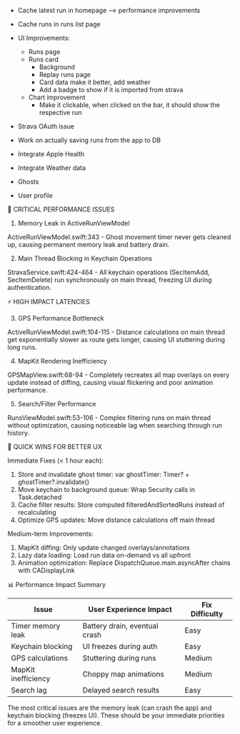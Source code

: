 * Cache latest run in homepage --> performance improvements
* Cache runs in runs list page 
* UI Improvements:
    * Runs page
    * Runs card
        * Background
        * Replay runs page
        * Card data make it better, add weather
        * Add a badge to show if it is imported from strava
    * Chart improvement
        * Make it clickable, when clicked on the bar, it should show the respective run
* Strava OAuth issue



* Work on actually saving runs from the app to DB
* Integrate Apple Health
* Integrate Weather data
* Ghosts
* User profile



🚨 CRITICAL PERFORMANCE ISSUES

1. Memory Leak in ActiveRunViewModel

ActiveRunViewModel.swift:343 - Ghost movement timer never gets cleaned up, causing permanent memory
leak and battery drain.

2. Main Thread Blocking in Keychain Operations

StravaService.swift:424-464 - All keychain operations (SecItemAdd, SecItemDelete) run synchronously
on main thread, freezing UI during authentication.

⚡ HIGH IMPACT LATENCIES

3. GPS Performance Bottleneck

ActiveRunViewModel.swift:104-115 - Distance calculations on main thread get exponentially slower as
route gets longer, causing UI stuttering during long runs.

4. MapKit Rendering Inefficiency

GPSMapView.swift:68-94 - Completely recreates all map overlays on every update instead of diffing,
causing visual flickering and poor animation performance.

5. Search/Filter Performance

RunsViewModel.swift:53-106 - Complex filtering runs on main thread without optimization, causing
noticeable lag when searching through run history.

🎯 QUICK WINS FOR BETTER UX

Immediate Fixes (< 1 hour each):

1. Store and invalidate ghost timer: var ghostTimer: Timer? + ghostTimer?.invalidate()
2. Move keychain to background queue: Wrap Security calls in Task.detached
3. Cache filter results: Store computed filteredAndSortedRuns instead of recalculating
4. Optimize GPS updates: Move distance calculations off main thread

Medium-term Improvements:

1. MapKit diffing: Only update changed overlays/annotations
2. Lazy data loading: Load run data on-demand vs all upfront
3. Animation optimization: Replace DispatchQueue.main.asyncAfter chains with CADisplayLink

📊 Performance Impact Summary

| Issue               | User Experience Impact        | Fix Difficulty |
|---------------------|-------------------------------|----------------|
| Timer memory leak   | Battery drain, eventual crash | Easy           |
| Keychain blocking   | UI freezes during auth        | Easy           |
| GPS calculations    | Stuttering during runs        | Medium         |
| MapKit inefficiency | Choppy map animations         | Medium         |
| Search lag          | Delayed search results        | Easy           |

The most critical issues are the memory leak (can crash the app) and keychain blocking (freezes UI).
These should be your immediate priorities for a smoother user experience.